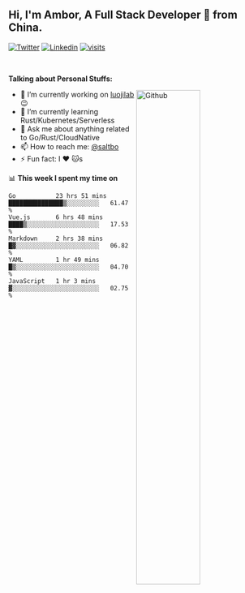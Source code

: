 ## Hi, I'm Ambor, A Full Stack Developer 🚀 from China.

[![Twitter](https://img.shields.io/badge/-saltbo-1ca0f1?style=flat&logo=twitter&logoColor=white)](https://twitter.com/rdsaltbo)
[![Linkedin](https://img.shields.io/badge/-saltbo-blue?style=flat&logo=Linkedin&logoColor=white)](https://www.linkedin.com/in/saltbo/)
[![visits](https://visitor.vercel.app/page/saltbo?color=light-green)](https://github.com/saltbo/)

&nbsp;

**Talking about Personal Stuffs:**
<!-- Any image aligned to the right. Beware the width -->
<img width="50%" align="right" alt="Github" src="https://raw.githubusercontent.com/saltbo/saltbo/master/images/git-header.svg" />

- 🔭 I’m currently working on [luojilab](https://github.com/luojilab) :wink:
- 🌱 I’m currently learning Rust/Kubernetes/Serverless
- 💬 Ask me about anything related to Go/Rust/CloudNative
- 📫 How to reach me: [@saltbo](https://twitter.com/saltbobx)
- ⚡ Fun fact: I :heart: :cat:s


📊 **This week I spent my time on**
<!--START_SECTION:waka-->
```text
Go           23 hrs 51 mins  ███████████████▒░░░░░░░░░   61.47 % 
Vue.js       6 hrs 48 mins   ████▒░░░░░░░░░░░░░░░░░░░░   17.53 % 
Markdown     2 hrs 38 mins   █▓░░░░░░░░░░░░░░░░░░░░░░░   06.82 % 
YAML         1 hr 49 mins    █▒░░░░░░░░░░░░░░░░░░░░░░░   04.70 % 
JavaScript   1 hr 3 mins     ▓░░░░░░░░░░░░░░░░░░░░░░░░   02.75 % 
```
<!--END_SECTION:waka-->
